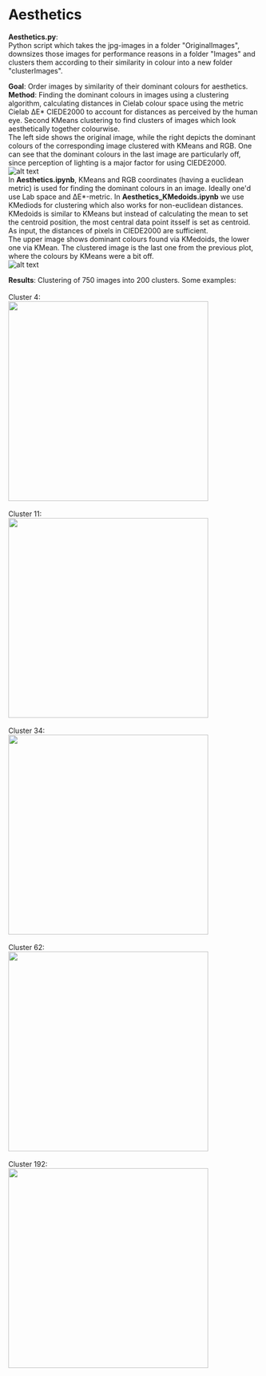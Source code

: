 # Aesthetics

 **Aesthetics.py**: <br />
 Python script which takes the jpg-images in a folder "OriginalImages", downsizes those images for performance reasons in a folder "Images" and clusters them according to their similarity in colour into a new folder "clusterImages".<br />

  **Goal**: Order images by similarity of their dominant colours for aesthetics.<br />
  **Method**: Finding the dominant colours in images using a clustering algorithm, calculating distances in Cielab colour space using the metric Cielab ΔE* CIEDE2000 to account for distances as perceived by the human eye. Second KMeans clustering to find clusters of images which look aesthetically together colourwise.<br />
    The left side shows the original image, while the right depicts the dominant colours of the corresponding image clustered with KMeans and RGB. One can see that the dominant colours in the last image are particularly off, since perception of lighting is a major factor for using CIEDE2000.<br />
  ![alt text](https://github.com/Kokostino/Aesthetics/blob/main/files/cluster1.PNG?raw=true)<br />
  In **Aesthetics.ipynb**, KMeans and RGB coordinates (having a euclidean metric) is used for finding the dominant colours in an image. Ideally one'd use Lab space and ΔE*-metric. In **Aesthetics_KMedoids.ipynb** we use KMediods for clustering which also works for non-euclidean distances. KMedoids is similar to KMeans but instead of calculating the mean to set the centroid position, the most central data point itsself is set as centroid. As input, the distances of pixels in CIEDE2000 are sufficient.<br />
  The upper image shows dominant colours found via KMedoids, the lower one via KMean. The clustered image is the last one from the previous plot, where the colours by KMeans were a bit off.<br />
  ![alt text](https://github.com/Kokostino/Aesthetics/blob/main/files/MedvsMean.PNG)<br />
  
**Results**: Clustering of 750 images into 200 clusters. Some examples:<br /><br />
Cluster 4:<br />
<img src="https://github.com/Kokostino/Aesthetics/blob/main/files/BeFunky-collage4.jpg" width="400" /><br /><br />
Cluster 11:<br />
<img src="https://github.com/Kokostino/Aesthetics/blob/main/files/BeFunky-collage11.jpg" width="400" /><br /><br />
Cluster 34:<br />
<img src="https://github.com/Kokostino/Aesthetics/blob/main/files/BeFunky-collage34.jpg" width="400" /><br /><br />
Cluster 62:<br />
<img src="https://github.com/Kokostino/Aesthetics/blob/main/files/BeFunky-collage62.jpg" width="400" /><br /><br />
Cluster 192:<br />
<img src="https://github.com/Kokostino/Aesthetics/blob/main/files/BeFunky-collage192.jpg" width="400" />
